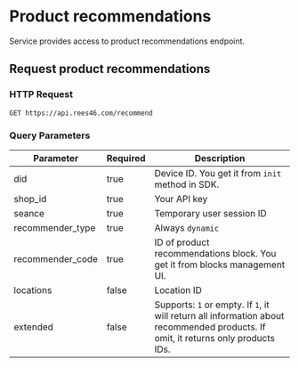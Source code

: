 # Product recommendations

Service provides access to product recommendations endpoint.

## Request product recommendations

### HTTP Request

`GET https://api.rees46.com/recommend`

### Query Parameters

Parameter | Required | Description
--------- | ------- | -----------
did | true | Device ID. You get it from `init` method in SDK.
shop_id | true | Your API key
seance | true | Temporary user session ID
recommender_type | true | Always `dynamic`
recommender_code | true | ID of product recommendations block. You get it from blocks management UI.
locations | false | Location ID
extended | false | Supports: `1` or empty. If `1`, it will return all information about recommended products. If omit, it returns only products IDs.

